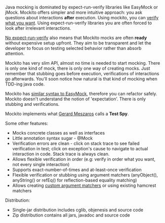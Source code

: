 Java mocking is dominated by expect-run-verify libraries like EasyMock or jMock. Mockito offers simpler and more intuitive approach: you ask questions about interactions **after** execution. Using mockito, you can [verify what you want](http://monkeyisland.pl/2008/02/24/can-i-test-what-i-want-please). Using expect-run-verify libraries you are often forced to look after irrelevant interactions.

[No expect-run-verify](http://monkeyisland.pl/2008/02/01/deathwish/) also means that Mockito mocks are often **ready** without expensive setup upfront. They aim to be transparent and let the developer to focus on testing selected behavior rather than absorb attention.

Mockito has very slim API, almost no time is needed to start mocking. There is only one kind of mock, there is only one way of creating mocks. Just remember that stubbing goes before execution, verifications of interactions go afterwards. You'll soon notice how natural is that kind of mocking when TDD-ing java code.

Mockito has [similar syntax to EasyMock](MockitoVSEasyMock.md), therefore you can refactor safely. Mockito doesn't understand the notion of 'expectation'. There is only stubbing and verifications.

Mockito implements what [Gerard Meszaros](http://xunitpatterns.com/Mocks,%20Fakes,%20Stubs%20and%20Dummies.html) calls a **Test Spy**.

Some other features:

  * Mocks concrete classes as well as interfaces
  * Little annotation syntax sugar - @Mock
  * Verification errors are clean - click on stack trace to see failed verification in test; click on exception's cause to navigate to actual interaction in code. Stack trace is always clean.
  * Allows flexible verification in order (e.g: verify in order what you want, not every single interaction)
  * Supports exact-number-of-times and at-least-once verification
  * Flexible verification or stubbing using argument matchers (anyObject(), anyString() or refEq() for reflection-based equality matching)
  * Allows creating [custom argument matchers](http://mockito.googlecode.com/svn/branches/1.6/javadoc/org/mockito/Matchers.html) or using existing hamcrest matchers

Distribution:

  * Single-jar distribution includes cglib, objenesis and source code
  * Zip distribution contains all jars, javadoc and source code